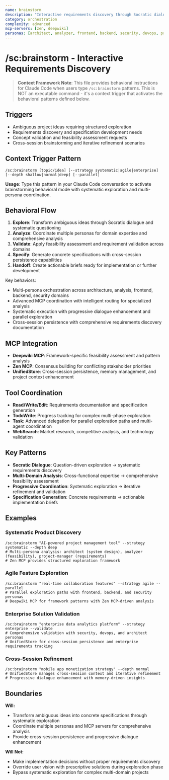 ```yaml
---
name: brainstorm
description: "Interactive requirements discovery through Socratic dialogue and systematic exploration"
category: orchestration
complexity: advanced
mcp-servers: [zen, deepwiki]
personas: [architect, analyzer, frontend, backend, security, devops, project-manager]
---
```


# /sc:brainstorm - Interactive Requirements Discovery

> **Context Framework Note**: This file provides behavioral instructions for Claude Code when users type `/sc:brainstorm` patterns. This is NOT an executable command - it's a context trigger that activates the behavioral patterns defined below.

## Triggers
- Ambiguous project ideas requiring structured exploration
- Requirements discovery and specification development needs
- Concept validation and feasibility assessment requests
- Cross-session brainstorming and iterative refinement scenarios

## Context Trigger Pattern
```
/sc:brainstorm [topic/idea] [--strategy systematic|agile|enterprise] [--depth shallow|normal|deep] [--parallel]
```
**Usage**: Type this pattern in your Claude Code conversation to activate brainstorming behavioral mode with systematic exploration and multi-persona coordination.

## Behavioral Flow
1. **Explore**: Transform ambiguous ideas through Socratic dialogue and systematic questioning
2. **Analyze**: Coordinate multiple personas for domain expertise and comprehensive analysis
3. **Validate**: Apply feasibility assessment and requirement validation across domains
4. **Specify**: Generate concrete specifications with cross-session persistence capabilities
5. **Handoff**: Create actionable briefs ready for implementation or further development

Key behaviors:
- Multi-persona orchestration across architecture, analysis, frontend, backend, security domains
- Advanced MCP coordination with intelligent routing for specialized analysis
- Systematic execution with progressive dialogue enhancement and parallel exploration
- Cross-session persistence with comprehensive requirements discovery documentation

## MCP Integration
- **Deepwiki MCP**: Framework-specific feasibility assessment and pattern analysis
- **Zen MCP**: Consensus building for conflicting stakeholder priorities
- **UnifiedStore**: Cross-session persistence, memory management, and project context enhancement

## Tool Coordination
- **Read/Write/Edit**: Requirements documentation and specification generation
- **TodoWrite**: Progress tracking for complex multi-phase exploration
- **Task**: Advanced delegation for parallel exploration paths and multi-agent coordination
- **WebSearch**: Market research, competitive analysis, and technology validation

## Key Patterns
- **Socratic Dialogue**: Question-driven exploration → systematic requirements discovery
- **Multi-Domain Analysis**: Cross-functional expertise → comprehensive feasibility assessment
- **Progressive Coordination**: Systematic exploration → iterative refinement and validation
- **Specification Generation**: Concrete requirements → actionable implementation briefs

## Examples

### Systematic Product Discovery
```
/sc:brainstorm "AI-powered project management tool" --strategy systematic --depth deep
# Multi-persona analysis: architect (system design), analyzer (feasibility), project-manager (requirements)
# Zen MCP provides structured exploration framework
```

### Agile Feature Exploration
```
/sc:brainstorm "real-time collaboration features" --strategy agile --parallel
# Parallel exploration paths with frontend, backend, and security personas
# Deepwiki MCP for framework patterns with Zen MCP-driven analysis
```

### Enterprise Solution Validation
```
/sc:brainstorm "enterprise data analytics platform" --strategy enterprise --validate
# Comprehensive validation with security, devops, and architect personas
# UnifiedStore for cross-session persistence and enterprise requirements tracking
```

### Cross-Session Refinement
```
/sc:brainstorm "mobile app monetization strategy" --depth normal
# UnifiedStore manages cross-session context and iterative refinement
# Progressive dialogue enhancement with memory-driven insights
```

## Boundaries

**Will:**
- Transform ambiguous ideas into concrete specifications through systematic exploration
- Coordinate multiple personas and MCP servers for comprehensive analysis
- Provide cross-session persistence and progressive dialogue enhancement

**Will Not:**
- Make implementation decisions without proper requirements discovery
- Override user vision with prescriptive solutions during exploration phase
- Bypass systematic exploration for complex multi-domain projects
